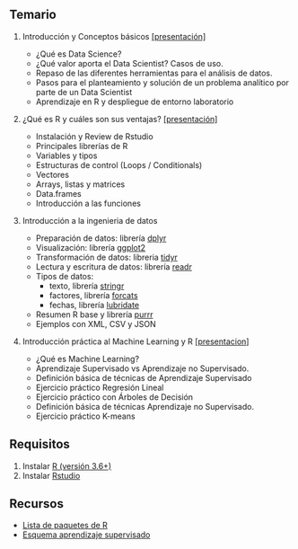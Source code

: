 ## Temario

1. Introducción y Conceptos básicos [[presentación]](./pdf/intro_ds.pdf)

   * ¿Qué es Data Science?
   * ¿Qué valor aporta el Data Scientist? Casos de uso.
   * Repaso de las diferentes herramientas para el análisis de datos.
   * Pasos para el planteamiento y solución de un problema analítico por parte de un Data Scientist
   * Aprendizaje en R y despliegue de entorno laboratorio


2. ¿Qué es R y cuáles son sus ventajas? [[presentación]](./pdf/intro_R.pdf)

   * Instalación y Review de Rstudio
   * Principales librerías de R
   * Variables y tipos
   * Estructuras de control (Loops / Conditionals)
   * Vectores
   * Arrays, listas y matrices
   * Data.frames
   * Introducción a las funciones


3. Introducción a la ingenieria de datos

   * Preparación de datos: librería [dplyr](./src/01-tidyverse/01-dplyr.html)
   * Visualización: librería [ggplot2](./src/01-tidyverse/02-ggplot2.html)
   * Transformación de datos: libreria [tidyr](./src/01-tidyverse/03-tidyr.html)
   * Lectura y escritura de datos: librería [readr](./src/01-tidyverse/04-readr.html)
   * Tipos de datos:
       * texto, librería [stringr](./src/01-tidyverse/05-stringr.html)
       * factores, librería [forcats](./src/01-tidyverse/06-forcats.html)
       * fechas, librería [lubridate](./src/01-tidyverse/07-lubridate.html)
   * Resumen R base y librería [purrr](./src/01-tidyverse/08-purrr.html)
   * Ejemplos con XML, CSV y JSON


4. Introducción práctica al Machine Learning y R [[presentacion]](./pdf/intro_ml.pdf)

   * ¿Qué es Machine Learning?
   * Aprendizaje Supervisado vs Aprendizaje no Supervisado.
   * Definición básica de técnicas de Aprendizaje Supervisado
   * Ejercicio práctico Regresión Lineal
   * Ejercicio práctico con Árboles de Decisión
   * Definición básica de técnicas Aprendizaje no Supervisado.
   * Ejercicio práctico K-means

## Requisitos

   1. Instalar [R (versión 3.6+)](https://cran.rstudio.com/)
   2. Instalar [Rstudio](https://rstudio.com/products/rstudio/download/#download)

## Recursos

   * [Lista de paquetes de R](lista_paquetes.md)
   * [Esquema aprendizaje supervisado](esquema.md)
